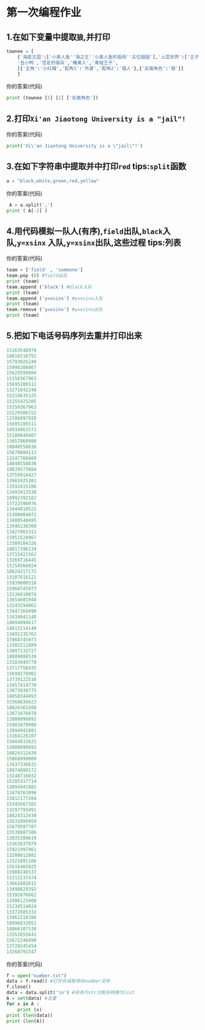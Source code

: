# 第一次编程作业

## 1.在如下变量中提取`狼`,并打印

```python
townee = [
    {'海底王国':['小美人鱼''海之王''小美人鱼的祖母''五位姐姐'],'上层世界':['王子','邻国公主']},
    '丑小鸭','坚定的锡兵','睡美人','青蛙王子',
    [{'主角':'小红帽','配角1':'外婆','配角2':'猎人'},{'反面角色':'狼'}]
    ]
```

你的答案(代码)

```python
print (townee [5] [1] ['反面角色'])
```

## 2.打印`Xi'an Jiaotong University is a "jail"!`

你的答案(代码)

```python
print('Xi\'an Jiaotong University is a \"jail\"!')
```

## 3.在如下字符串中提取并中打印`red`  tips:`split`函数

```python
a = "black,white,green,red,yellow"
```

你的答案(代码)

```python
 A = a.split(',')
print ( A[-2] )
```

## 4.用代码模拟一队人(有序),`field`出队,`black`入队,`y=xsinx` 入队,`y=xsinx`出队,这些过程  tips:列表

你的答案(代码)

```python
team = ['field' , 'someone']
team.pop (0) #field出队
print (team)
team.append ('black') #black入队
print (team)
team.append ('y=xsinx') #y=xsinx入队
print (team)
team.remove ('y=xsinx') #y=xsinx出队
print (team)
```

## 5.把如下电话号码序列去重并打印出来

```python
15163548970
18816516791
15793026240
15996206067
15625599804
15350367963
15695106511
13271042240
15310635325
15155425205
15350367963
15229386152
13286897928
15695106511
18934863571
15180840487
13657860980
18840558836
15670804113
13247760489
18840558836
18839573084
13759914427
13965925301
13592415106
13493413538
18992392182
13722598976
13444810522
15308004072
13400540495
13946238360
13427065311
15951520967
13389184326
18817396134
13715421562
13269716445
15254566024
18824317172
13107616122
15939000518
15968745973
13136810074
13654601948
13243294062
13947269490
13434841148
18894094617
18815214140
13491235762
15968745973
13302211889
13097133727
18809088539
13183049779
13717758435
15698278902
13739122516
13457414770
13873839775
18858344893
15560836623
18826363260
13073476078
13000090893
15983070980
13094941881
13164126107
15604833625
13000090893
18824312439
15868999009
13437336631
18974899172
13248716032
15285317714
13094941881
13470763096
15812177284
15345667382
13297793491
18824312439
13531099959
15879597787
15530887506
13035289619
15363837079
15921997961
13288012882
13321891166
15616465925
15980246537
15312237474
13661682615
13490629392
15391076662
13406123408
15234514024
13372685332
13462218386
18996032051
18866107538
13552655641
15672246490
13720245454
13268791547
```



你的答案(代码)

```python
f = open("number.txt")
data = f.read() #打开并读取号码number文件
f.close()
data = data.split('\n') #将多行str分割并转换为list
A = set(data) #去重
for x in A :
    print (x)
print (len(data))
print (len(A))
```

